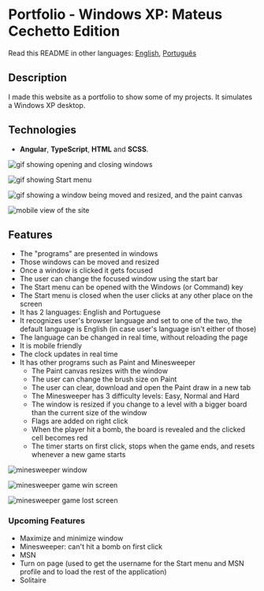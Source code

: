# Portfolio - Windows XP: Mateus Cechetto Edition

Read this README in other languages: [English](README.md), [Português](README.pt-br.md)

## Description

I made this website as a portfolio to show some of my projects. It simulates a Windows XP desktop.

## Technologies

- **Angular**, **TypeScript**, **HTML** and **SCSS**.

![gif showing opening and closing windows](https://cdn.discordapp.com/attachments/410766471052918786/1015246434968285214/portfolioGIF1.gif)

![gif showing Start menu](https://cdn.discordapp.com/attachments/410766471052918786/1015246434242674739/portfolioGIF2.gif)

![gif showing a window being moved and resized, and the paint canvas](https://cdn.discordapp.com/attachments/410766471052918786/1015246433600938024/portfolioGIF3.gif)

![mobile view of the site](https://cdn.discordapp.com/attachments/410766471052918786/1015247005230051348/unknown.png)

## Features 

- The "programs" are presented in windows
- Those windows can be moved and resized
- Once a window is clicked it gets focused
- The user can change the focused window using the start bar
- The Start menu can be opened with the Windows (or Command) key
- The Start menu is closed when the user clicks at any other place on the screen
- It has 2 languages: English and Portuguese
- It recognizes user's browser language and set to one of the two, the default language is English (in case user's language isn't either of those)
- The language can be changed in real time, without reloading the page
- It is mobile friendly
- The clock updates in real time
- It has other programs such as Paint and Minesweeper
  - The Paint canvas resizes with the window
  - The user can change the brush size on Paint
  - The user can clear, download and open the Paint draw in a new tab
  - The Minesweeper has 3 difficulty levels: Easy, Normal and Hard
  - The window is resized if you change to a level with a bigger board than the current size of the window
  - Flags are added on right click
  - When the player hit a bomb, the board is revealed and the clicked cell becomes red
  - The timer starts on first click, stops when the game ends, and resets whenever a new game starts

![minesweeper window](https://cdn.discordapp.com/attachments/410766471052918786/1016765975267389440/unknown.png)

![minesweeper game win screen](https://cdn.discordapp.com/attachments/410766471052918786/1016765887958757406/unknown.png)

![minesweeper game lost screen](https://cdn.discordapp.com/attachments/410766471052918786/1016765178752282624/unknown.png)


### Upcoming Features

- Maximize and minimize window
- Minesweeper: can't hit a bomb on first click
- MSN
- Turn on page (used to get the username for the Start menu and MSN profile and to load the rest of the application)
- Solitaire